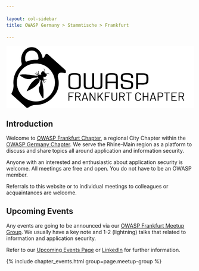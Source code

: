 ```yaml
---

layout: col-sidebar
title: OWASP Germany > Stammtische > Frankfurt

---
```


<img align="center" src="assets/OWASPFrankfurtBanner.png" width="900">

## Introduction

Welcome to [OWASP Frankfurt Chapter](https://owasp.org/www-chapter-frankfurt/), a regional City Chapter within the [OWASP Germany Chapter](https://owasp.org/www-chapter-germany/). We serve the Rhine-Main region as a platform to discuss and share topics all around application and information security.

Anyone with an interested and enthusiastic about application security is welcome. All meetings are free and open. You do not have to be an OWASP member.

Referrals to this website or to individual meetings to colleagues or acquaintances are welcome.

## Upcoming Events 
Any events are going to be announced via our [OWASP Frankfurt Meetup Group](https://www.meetup.com/owasp-frankfurt/). We usually have a key note and 1-2 (lightning) talks that related to information and application security.

Refer to our [Upcoming Events Page](https://owasp.org/www-chapter-frankfurt/#div-nextevent) or [LinkedIn](https://www.linkedin.com/company/owasp-frankfurt/) for further information.

{% include chapter_events.html group=page.meetup-group %}

<script type='text/javascript'>
  $(function(){
    $(".timeclass").hover(function() {
      utc_str = $(this).text();
      ndx = utc_str.indexOf(':');
      st_hour_str = utc_str.substring(0, ndx);
      st_min_str = utc_str.substring(ndx + 1, ndx + 3);
      utc_dt = luxon.DateTime.utc(2020, 06, 06, parseInt(st_hour_str), parseInt(st_min_str), 0);
      start_dt = utc_dt.setZone(luxon.DateTime.local().zoneName);

      ndx = utc_str.lastIndexOf(':');
      end_hour_str = utc_str.substring(ndx - 2, ndx - 1);
      end_min_str = utc_str.substring(ndx + 1, ndx + 3);
      utc_dt = luxon.DateTime.utc(2020, 06, 06, parseInt(end_hour_str), parseInt(end_min_str), 0);
      end_dt = utc_dt.setZone(luxon.DateTime.local().zoneName);
      popstr = start_dt.toLocaleString(luxon.DateTime.TIME_WITH_SECONDS) + ' to ' + end_dt.toLocaleString(luxon.DateTime.TIME_WITH_SHORT_OFFSET);
      $(this).prop('title', popstr);
    });
  });
</script>

